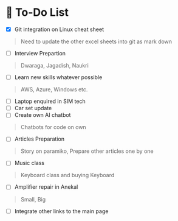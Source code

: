 # 📝 To-Do List

- [x] Git integration on Linux cheat sheet
> Need to update the other excel sheets into git as mark down
- [ ] Interview Prepartion
> Dwaraga, Jagadish, Naukri
- [ ] Learn new skills whatever possible
> AWS, Azure, Windows etc.
- [ ] Laptop enquired in SIM tech
- [ ] Car set update
- [ ] Create own AI chatbot
> Chatbots for code on own
- [ ] Articles Preparation
> Story on paramiko, Prepare other articles one by one
- [ ] Music class
> Keyboard class and buying Keyboard
- [ ] Amplifier repair in Anekal
> Small, Big
- [ ] Integrate other links to the main page